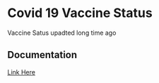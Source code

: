 
# Covid 19 Vaccine Status

Vaccine Satus upadted long time ago


## Documentation

[Link Here](https://coolmangamer786.github.io/covid_dose_status/dose.json)

  
